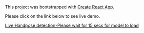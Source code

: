 This project was bootstrapped with [Create React App](https://github.com/facebook/create-react-app).

Please click on the link below to see live demo. 

[Live Handpose detection-Please wait for 15 secs for model to load](https://aakashahuja30.github.io/HandposeDetection/)
